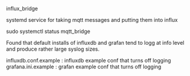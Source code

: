 influx_bridge

systemd service for taking mqtt messages and putting them into influx

sudo systemctl status mqtt_bridge


Found that default installs of influxdb and grafan tend to logg at info level and produce rather large syslog sizes.

influxdb.conf.example : influxdb example conf that turns off logging
grafana.ini.example   : grafan example conf that turns off logging


